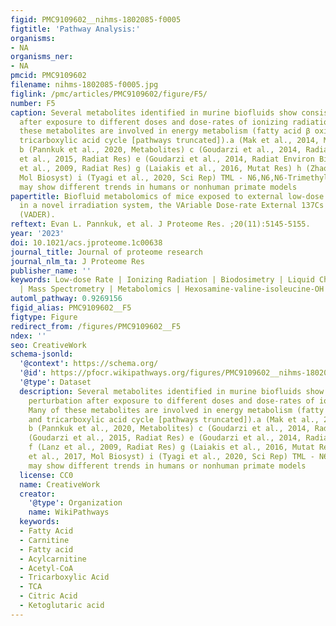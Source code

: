 ```yaml
---
figid: PMC9109602__nihms-1802085-f0005
figtitle: 'Pathway Analysis:'
organisms:
- NA
organisms_ner:
- NA
pmcid: PMC9109602
filename: nihms-1802085-f0005.jpg
figlink: /pmc/articles/PMC9109602/figure/F5/
number: F5
caption: Several metabolites identified in murine biofluids show consistent perturbation
  after exposure to different doses and dose-rates of ionizing radiation. Many of
  these metabolites are involved in energy metabolism (fatty acid β oxidation and
  tricarboxylic acid cycle [pathways truncated]).a (Mak et al., 2014, Metabolomics)
  b (Pannkuk et al., 2020, Metabolites) c (Goudarzi et al., 2014, Radiat Res) d (Goudarzi
  et al., 2015, Radiat Res) e (Goudarzi et al., 2014, Radiat Environ Biophys) f (Lanz
  et al., 2009, Radiat Res) g (Laiakis et al., 2016, Mutat Res) h (Zhao et al., 2017,
  Mol Biosyst) i (Tyagi et al., 2020, Sci Rep) TML - N6,N6,N6-Trimethyllysine*These
  may show different trends in humans or nonhuman primate models
papertitle: Biofluid metabolomics of mice exposed to external low-dose rate radiation
  in a novel irradiation system, the VAriable Dose-rate External 137Cs irradiatoR
  (VADER).
reftext: Evan L. Pannkuk, et al. J Proteome Res. ;20(11):5145-5155.
year: '2023'
doi: 10.1021/acs.jproteome.1c00638
journal_title: Journal of proteome research
journal_nlm_ta: J Proteome Res
publisher_name: ''
keywords: Low-dose Rate | Ionizing Radiation | Biodosimetry | Liquid Chromatography
  | Mass Spectrometry | Metabolomics | Hexosamine-valine-isoleucine-OH
automl_pathway: 0.9269156
figid_alias: PMC9109602__F5
figtype: Figure
redirect_from: /figures/PMC9109602__F5
ndex: ''
seo: CreativeWork
schema-jsonld:
  '@context': https://schema.org/
  '@id': https://pfocr.wikipathways.org/figures/PMC9109602__nihms-1802085-f0005.html
  '@type': Dataset
  description: Several metabolites identified in murine biofluids show consistent
    perturbation after exposure to different doses and dose-rates of ionizing radiation.
    Many of these metabolites are involved in energy metabolism (fatty acid β oxidation
    and tricarboxylic acid cycle [pathways truncated]).a (Mak et al., 2014, Metabolomics)
    b (Pannkuk et al., 2020, Metabolites) c (Goudarzi et al., 2014, Radiat Res) d
    (Goudarzi et al., 2015, Radiat Res) e (Goudarzi et al., 2014, Radiat Environ Biophys)
    f (Lanz et al., 2009, Radiat Res) g (Laiakis et al., 2016, Mutat Res) h (Zhao
    et al., 2017, Mol Biosyst) i (Tyagi et al., 2020, Sci Rep) TML - N6,N6,N6-Trimethyllysine*These
    may show different trends in humans or nonhuman primate models
  license: CC0
  name: CreativeWork
  creator:
    '@type': Organization
    name: WikiPathways
  keywords:
  - Fatty Acid
  - Carnitine
  - Fatty acid
  - Acylcarnitine
  - Acetyl-CoA
  - Tricarboxylic Acid
  - TCA
  - Citric Acid
  - Ketoglutaric acid
---
```

